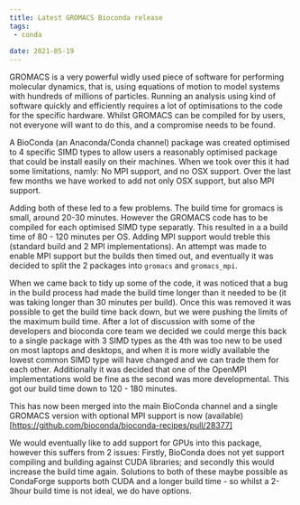 ```yaml
---
title: Latest GROMACS Bioconda release
tags:
 - conda
 
date: 2021-05-19
---
```


GROMACS is a very powerful widly used piece of software for performing  molecular dynamics, that is, using equations of motion to model systems with hundreds of millions of particles.  Running an analysis using kind of software quickly and efficiently requires a lot of optimisations to the code for the specific hardware.  Whilst GROMACS can be compiled for by users, not everyone will want to do this, and a compromise needs to be found.

A BioConda (an Anaconda/Conda channel) package was created optimised to 4 specific SIMD types to allow users a reasonably optimised package that could be install easily on their machines. When we took over this it had some limitations, namly: No MPI support, and no OSX support.  Over the last few months we have worked to add not only OSX support, but also MPI support.

Adding both of these led to a few problems. The build time for gromacs is small, around 20-30 minutes. However the GROMACS code has to be compiled for each optimised SIMD type separatly. This resulted in a a build time of 80 - 120 minutes per OS. Adding MPI support would treble this (standard build and 2 MPI implementations). An attempt was made to enable MPI support but the builds then timed out, and eventually it was decided to split the 2 packages into `gromacs` and `gromacs_mpi`.


When we came back to tidy up some of the code, it was noticed that a bug in the build process had made the build time longer than it needed to be (it was taking longer than 30 minutes per build).  Once this was removed it was possible to get the build time back down, but we were pushing the limits of the maximum build time.  After a lot of discussion with some of the developers and bioconda core team we decided we could merge this back to a single package with 3 SIMD types as the 4th was too new to be used on most laptops and desktops, and when it is more widly available the lowest common SIMD type will have changed and we can trade them for each other. Additionally it was decided that one of the OpenMPI implementations wold be fine as the second was more developmental. This got our build time down to 120 - 180 minutes.

This has now been merged into the main BioConda channel and a single GROMACS version with optional MPI support is now (available)[https://github.com/bioconda/bioconda-recipes/pull/28377]

We would eventually like to add support for GPUs into this package, however this suffers from 2 issues: Firstly, BioConda does not yet support compiling and building against CUDA libraries; and secondly this would increase the build time again.  Solutions to both of these maybe possible as CondaForge supports both CUDA and a longer build time - so whilst a 2-3hour build time is not ideal, we do have options.